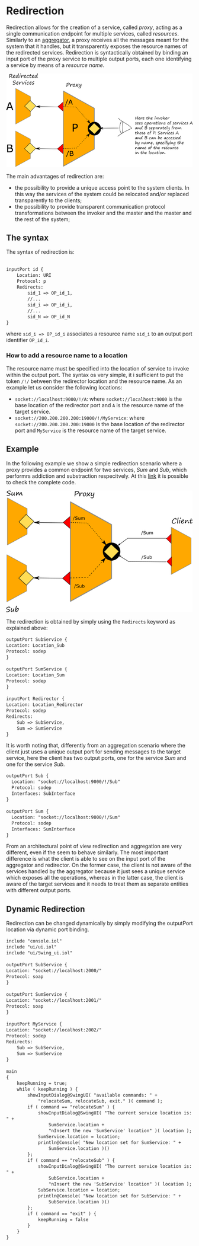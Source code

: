 # Redirection

Redirection allows for the creation of a service, called _proxy_, acting as a single communication endpoint for multiple services, called _resources_. Similarly to an [aggregator](aggregation.md), a proxy receives all the messages meant for the system that it handles, but it transparently exposes the resource names of the redirected services. Redirection is syntactically obtained by binding an input port of the proxy service to multiple output ports, each one identifying a service by means of a _resource name_.

![](../.gitbook/assets/redirection.png)

The main advantages of redirection are:

* the possibility to provide a unique access point to the system clients. In this way the services of the system could be relocated and/or replaced transparently to the clients;
* the possibility to provide transparent communication protocol transformations between the invoker and the master and the master and the rest of the system;

## The syntax
The syntax of redirection is:

```text

inputPort id {
    Location: URI
    Protocol: p
    Redirects:
        sid_1 => OP_id_1,
        //...
        sid_i => OP_id_i,
        //...
        sid_N => OP_id_N
}
```

where `sid_i => OP_id_i` associates a resource name `sid_i` to an output port identifier `OP_id_i`.

### How to add a resource name to a location
The resource name must be specified into the location of service to invoke within the output port. The syntax os very simple, it i sufficient to put the token `/!/` between the redirector location and the resource name. As an example let us consider the following locations:

* `socket://localhost:9000/!/A`: where `socket://localhost:9000` is the base location of the redirector port and `A` is the resource name of the target service.
* `socket://200.200.200.200:19000/!/MyService`: where `socket://200.200.200.200:19000` is the base location of the redirector port and `MyService` is the resource name of the target service.

## Example
In the following example we show a simple redirection scenario where a proxy provides a common endpoint for two services, _Sum_ and _Sub_, which performrs addiction and substraction respecitvely. At this [link](https://github.com/jolie/examples/tree/master/04_architectural_composition/07_redirection/01_static_redirection) it is possible to check the complete code.

![](../.gitbook/assets/redirection_example.png)

The redirection is obtained by simply using the `Redirects` keyword as explained above:

```text
outputPort SubService {
Location: Location_Sub
Protocol: sodep
}

outputPort SumService {
Location: Location_Sum
Protocol: sodep
}

inputPort Redirector {
Location: Location_Redirector
Protocol: sodep
Redirects:
	Sub => SubService,
	Sum => SumService
}
```

It is worth noting that, differently from an aggregation scenario where the client just uses a unique output port for sending messages to the target service, here the client has two output ports, one for the service _Sum_ and one for the service _Sub_.

```text
outputPort Sub {
  Location: "socket://localhost:9000/!/Sub"
  Protocol: sodep
  Interfaces: SubInterface
}

outputPort Sum {
  Location: "socket://localhost:9000/!/Sum"
  Protocol: sodep
  Interfaces: SumInterface
}
```
From an architectural point of view redirection and aggregation are very different, even if the seem to behave similarly. The most important difference is what the client is able to see on the input port of the aggregator and redirector. On the former case, the client is not aware of the services handled by the aggregator because it just sees a unique service which exposes all the operations, whereas in the latter case, the client is aware of the target services and it needs to treat them as separate entities with different output ports.

## Dynamic Redirection

Redirection can be changed dynamically by simply modifying the outputPort location via dynamic port binding.

```text
include "console.iol"
include "ui/ui.iol"
include "ui/Swing_ui.iol"

outputPort SubService {
Location: "socket://localhost:2000/"
Protocol: soap
}

outputPort SumService {
Location: "socket://localhost:2001/"
Protocol: soap
}

inputPort MyService {
Location: "socket://localhost:2002/"
Protocol: sodep
Redirects:     
    Sub => SubService,
    Sum => SumService    
}

main
{    
    keepRunning = true;
    while ( keepRunning ) {
        showInputDialog@SwingUI( "available commands: " +
            "relocateSum, relocateSub, exit." )( command );
        if ( command == "relocateSum" ) {
            showInputDialog@SwingUI( "The current service location is: " +
                SumService.location + 
                "nInsert the new 'SumService' location" )( location );
            SumService.location = location;
            println@Console( "New location set for SumService: " + 
                SumService.location )()
        };
        if ( command == "relocateSub" ) {
            showInputDialog@SwingUI( "The current service location is: " +
                SubService.location + 
                "nInsert the new 'SubService' location" )( location );
            SubService.location = location;
            println@Console( "New location set for SubService: " +
                SubService.location )()
        };
        if ( command == "exit" ) {
            keepRunning = false
        }
    }
}
```

